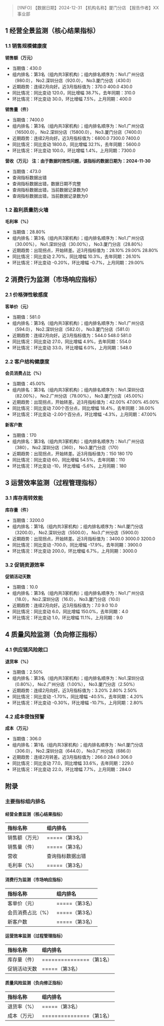 > [!INFO] 【数据日期】2024-12-31        【机构名称】厦门分店        【报告作者】XX事业部
## 1 经营全景监测（核心结果指标）

### 1.1 销售规模健康度

**销售额（万元）**
- 当期值：430.0
- 组内排名：第3名（组内共3家机构）；组内排名顺序为：No1.广州分店（980.0）， No2.深圳分店（920.0）， No3.厦门分店（430.0）
- 近期趋势：连续2月向好。近3月指标值为：370.0 400.0 430.0
- 同比情况：同比变动 120.0，同比增幅 38.7%，去年同期：310.0
- 环比情况：环比变动 30.0，环比增幅 7.5%，上月同期：400.0

**销售量（件）**
- 当期值：7400.0
- 组内排名：第3名（组内共3家机构）；组内排名顺序为：No1.广州分店（16500.0）， No2.深圳分店（15800.0）， No3.厦门分店（7400.0）
- 近期趋势：连续2月向好。近3月指标值为：6800.0 7300.0 7400.0
- 同比情况：同比变动 1800.0，同比增幅 32.1%，去年同期：5600.0
- 环比情况：环比变动 100.0，环比增幅 1.4%，上月同期：7300.0

**营收（万元） 注：由于数据时效性问题，该指标的数据日期为：2024-11-30**
- 当期值：473.0
- 查询指标数据出错
- 查询指标数据出错，数据日期不完整
- 查询指标数据出错，当前数据记录数为0
- 查询指标数据出错，当前数据记录数为0

### 1.2 盈利质量防火墙

**毛利率（%）**
- 当期值：28.80%
- 组内排名：第3名（组内共3家机构）；组内排名顺序为：No1.广州分店（30.00%）， No1.深圳分店（30.00%）， No3.厦门分店（28.80%）
- 近期趋势：出现拐点，开始转差。近3月指标值为：28.10% 29.00% 28.80%
- 同比情况：同比变动 2.70%，同比增幅 10.3%，去年同期：26.10%
- 环比情况：环比变动 -0.20%，环比增幅 -0.7%，上月同期：29.00%

## 2 消费行为监测（市场响应指标）

### 2.1 价格弹性敏感度

**客单价（元）**
- 当期值：581.0
- 组内排名：第3名（组内共3家机构）；组内排名顺序为：No1.广州分店（594.0）， No2.深圳分店（582.0）， No3.厦门分店（581.0）
- 近期趋势：连续2月向好。近3月指标值为：544.0 548.0 581.0
- 同比情况：同比变动 27.0，同比增幅 4.9%，去年同期：554.0
- 环比情况：环比变动 33.0，环比增幅 6.0%，上月同期：548.0

### 2.2 客户结构健康度

**会员消费占比（%）**
- 当期值：45.00%
- 组内排名：第3名（组内共3家机构）；组内排名顺序为：No1.深圳分店（82.00%）， No2.广州分店（78.00%）， No3.厦门分店（45.00%）
- 近期趋势：出现拐点，开始转差。近3月指标值为：42.00% 47.00% 45.00%
- 同比情况：同比变动 7.00个百分点，同比增幅 18.4%，去年同期：38.00%
- 环比情况：环比变动 -2.00个百分点，环比增幅 -4.3%，上月同期：47.00%

**新客户数**
- 当期值：170
- 组内排名：第3名（组内共3家机构）；组内排名顺序为：No1.广州分店（380）， No2.深圳分店（360）， No3.厦门分店（170）
- 近期趋势：出现拐点，开始转差。近3月指标值为：150 180 170
- 同比情况：同比变动 60，同比增幅 54.5%，去年同期：110
- 环比情况：环比变动 -10，环比增幅 -5.6%，上月同期：180

## 3 运营效率监测（过程管理指标）

### 3.1 库存周转效能

**库存量（件）**
- 当期值：3200.0
- 组内排名：第1名（组内共3家机构）；组内排名顺序为：No1.厦门分店（3200.0）， No2.深圳分店（5500.0）， No3.广州分店（5900.0）
- 近期趋势：出现拐点，开始转差。近3月指标值为：3400.0 3000.0 3200.0
- 同比情况：同比变动 -700.0，同比增幅 -17.9%，去年同期：3900.0
- 环比情况：环比变动 200.0，环比增幅 6.7%，上月同期：3000.0

### 3.2 促销资源效率

**促销活动天数**
- 当期值：10.0
- 组内排名：第3名（组内共3家机构）；组内排名顺序为：No1.广州分店（18.0）， No2.深圳分店（16.0）， No3.厦门分店（10.0）
- 近期趋势：连续2月向好。近3月指标值为：7.0 9.0 10.0
- 同比情况：同比变动 6.0，同比增幅 150.0%，去年同期：4.0
- 环比情况：环比变动 1.0，环比增幅 11.1%，上月同期：9.0

## 4 质量风险监测（负向修正指标）

### 4.1 供应链风险敞口

**退货率（%）**
- 当期值：2.50%
- 组内排名：第3名（组内共3家机构）；组内排名顺序为：No1.深圳分店（0.80%）， No2.广州分店（1.00%）， No3.厦门分店（2.50%）
- 近期趋势：连续2月向好。近3月指标值为：3.20% 2.80% 2.50%
- 同比情况：同比变动 -1.70%，同比增幅 -40.5%，去年同期：4.20%
- 环比情况：环比变动 -0.30%，环比增幅 -10.7%，上月同期：2.80%

### 4.2 成本侵蚀预警

**成本（万元）**
- 当期值：306.0
- 组内排名：第1名（组内共3家机构）；组内排名顺序为：No1.厦门分店（306.0）， No2.深圳分店（644.0）， No3.广州分店（686.0）
- 近期趋势：连续2月转差。近3月指标值为：266.0 284.0 306.0
- 同比情况：同比变动 77.0，同比增幅 33.6%，去年同期：229.0
- 环比情况：环比变动 22.0，环比增幅 7.7%，上月同期：284.0

## 附录

### 主要指标组内排名

#### 经营全景监测（核心结果指标）

| 指标名称    | 组内排名       |
|:--------|:-----------|
| 销售额（万元） | =====（第3名） |
| 销售量（件）  | =====（第3名） |
| 营收      | 查询指标数据出错   |
| 毛利率（%）  | =====（第3名） |
#### 消费行为监测（市场响应指标）

| 指标名称      | 组内排名       |
|:----------|:-----------|
| 客单价（元）    | =====（第3名） |
| 会员消费占比（%） | =====（第3名） |
| 新客户数      | =====（第3名） |
#### 运营效率监测（过程管理指标）

| 指标名称   | 组内排名                 |
|:-------|:---------------------|
| 库存量（件） | ===============（第1名） |
| 促销活动天数 | =====（第3名）           |
#### 质量风险监测（负向修正指标）

| 指标名称   | 组内排名                 |
|:-------|:---------------------|
| 退货率（%） | =====（第3名）           |
| 成本（万元） | ===============（第1名） |